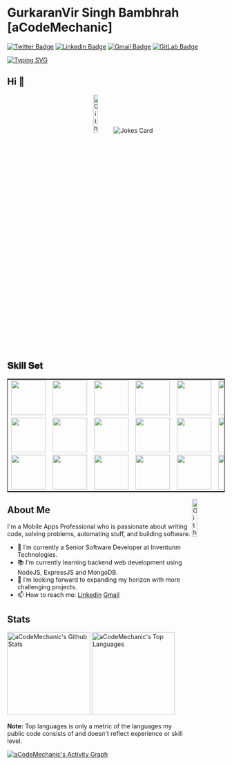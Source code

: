 # GurkaranVir Singh Bambhrah [aCodeMechanic]
[![Twitter Badge](https://img.shields.io/badge/-@aCodeMechanic-1ca0f1?style=flat-square&labelColor=1ca0f1&logo=twitter&logoColor=white&link=https://twitter.com/aCodeMechanic)](https://twitter.com/aCodeMechanic) [![Linkedin Badge](https://img.shields.io/badge/-GurkaranVir_Singh_Bambhrah-blue?style=flat-square&logo=Linkedin&logoColor=white&link=https://www.linkedin.com/in/gurkaranvir-singh-bambhrah/)](https://www.linkedin.com/in/gurkaranvir-singh-bambhrah/) [![Gmail Badge](https://img.shields.io/badge/-Gurkaran_Bambhrah-c14438?style=flat-square&logo=Gmail&logoColor=white&link=mailto:gurkaran.bambhrah@gmail.com)](mailto:gurkaran.bambhrah@gmail.com) [![GitLab Badge](https://img.shields.io/badge/gurkaran.bambhrah-FC6D26?logo=gitlab&logoColor=fff&style=flat-square&link=https://gitlab.com/gurkaran.bambhrah)](https://gitlab.com/gurkaran.bambhrah)

[![Typing SVG](https://readme-typing-svg.demolab.com?font=Fira+Code&pause=1000&color=F7EB36&vCenter=true&width=435&lines=FullStack+Web+and+App+Developer)](https://git.io/typing-svg)
## Hi 👋
<div align="center"><img width="15%" alt="Github" src="https://www.gifcen.com/wp-content/uploads/2022/02/hello-gif-8.gif"/> <img src="https://readme-jokes.vercel.app/api?hideBorder" alt="Jokes Card" />
</div>

## 𝐒𝐤𝐢𝐥𝐥 𝐒𝐞𝐭
<table style ="border : 1px solid #000000">
  <tr>
    <td><img src="https://user-images.githubusercontent.com/25181517/192108372-f71d70ac-7ae6-4c0d-8395-51d8870c2ef0.png" width="80"></td>
    <td><img src="https://user-images.githubusercontent.com/25181517/192108374-8da61ba1-99ec-41d7-80b8-fb2f7c0a4948.png" width="80"></td>
    <td><img src="https://user-images.githubusercontent.com/25181517/192108376-c675d39b-90f6-4073-bde6-5a9291644657.png" width="80"></td>
    <td><img src="https://user-images.githubusercontent.com/25181517/192108375-268c35e6-ab26-44b2-88bf-e3121a4e5083.png" width="80"></td>
    <td><img src="https://user-images.githubusercontent.com/25181517/192108895-20dc3343-43e3-4a54-a90e-13a4abbc57b9.png" width="80"></td>
    <td><img src="https://user-images.githubusercontent.com/25181517/186711578-bf30cb30-40b7-4b45-95a5-bdf837c372e7.png" width="80"></td>
    <td><img src="https://user-images.githubusercontent.com/25181517/192108891-d86b6220-e232-423a-bf5f-90903e6887c3.png" width="80"></td>
    <td><img src="https://user-images.githubusercontent.com/25181517/192109061-e138ca71-337c-4019-8d42-4792fdaa7128.png" width="80"></td>
    <td><img src="https://user-images.githubusercontent.com/25181517/192158954-f88b5814-d510-4564-b285-dff7d6400dad.png" width="80"></td>
    <td><img src="https://user-images.githubusercontent.com/25181517/183898674-75a4a1b1-f960-4ea9-abcb-637170a00a75.png" width="80"></td>
   </tr>
    <tr>
      <td><img src="https://user-images.githubusercontent.com/25181517/189716855-2c69ca7a-5149-4647-936d-780610911353.png" width="80"></td>
      <td><img src="https://user-images.githubusercontent.com/25181517/189715289-df3ee512-6eca-463f-a0f4-c10d94a06b2f.png" width="80"></td>
      <td><img src="https://user-images.githubusercontent.com/25181517/189716058-71f74b6f-5936-40b5-92e3-00381e35ccb9.png" width="80"></td>
      <td><img src="https://user-images.githubusercontent.com/25181517/189716630-fe6c084c-6c66-43af-aa49-64c8aea4a5c2.png" width="80"></td>
      <td><img src="https://user-images.githubusercontent.com/25181517/117447155-6a868a00-af3d-11eb-9cfe-245df15c9f3f.png" width="80"></td>
      <td><img src="https://user-images.githubusercontent.com/25181517/183897015-94a058a6-b86e-4e42-a37f-bf92061753e5.png" width="80"></td>
      <td><img src="https://user-images.githubusercontent.com/25181517/183568594-85e280a7-0d7e-4d1a-9028-c8c2209e073c.png" width="80"></td>
      <td><img src="https://user-images.githubusercontent.com/25181517/183898674-75a4a1b1-f960-4ea9-abcb-637170a00a75.png" width="80"></td>
      <td><img src="https://user-images.githubusercontent.com/25181517/117201156-9a724800-adec-11eb-9a9d-3cd0f67da4bc.png" width="80"></td>
      <td><img src="https://user-images.githubusercontent.com/25181517/183892181-ad32b69e-3603-418c-b8e7-99e976c2a784.png" width="80"></td>
  </tr>
  <tr>
      <td><img src="https://user-images.githubusercontent.com/25181517/117269608-b7dcfb80-ae58-11eb-8e66-6cc8753553f0.png" width="80"></td>
      <td><img src="https://user-images.githubusercontent.com/25181517/121406611-a8246b80-c95e-11eb-9b11-b771486377f6.png" width="80"></td>
      <td><img src="https://user-images.githubusercontent.com/25181517/121406389-6267a300-c95e-11eb-8d67-f1e22afe8aea.png" width="80"></td>
      <td><img src="https://user-images.githubusercontent.com/25181517/186150304-1568ffdf-4c62-4bdc-9cf1-8d8efcea7c5b.png" width="80"></td>
      <td><img src="https://user-images.githubusercontent.com/25181517/186150365-da1eccce-6201-487c-8649-45e9e99435fd.png" width="80"></td>
      <td><img src="https://user-images.githubusercontent.com/25181517/183896128-ec99105a-ec1a-4d85-b08b-1aa1620b2046.png" width="80"></td>
  </tr>
  </table>
  <img width="15%" align="right" alt="Github" src="https://images.assets-landingi.com/uc/2444136f-b44c-4c01-94d5-675187b53c50/NinjaHero2.gif" />


## About Me
I'm a Mobile Apps Professional who is passionate about writing code, solving problems, automating stuff, and building software.

- 🔭 I’m currently a Senior Software Developer at Inventunm Technologies.
- 📚 I’m currently learning backend web development using NodeJS, ExpressJS and MongoDB.
- 👯 I’m looking forward to expanding my horizon with more challenging projects.
- 📫 How to reach me: [Linkedin](https://www.linkedin.com/in/gurkaranvir-singh-bambhrah/) [Gmail](mailto:gurkaran.bambhrah@gmail.com)

## Stats
<a href="https://github.com/anuraghazra/github-readme-stats"><img alt="aCodeMechanic's Github Stats" src="https://denvercoder1-github-readme-stats.vercel.app/api/?username=aCodeMechanic&show_icons=true&include_all_commits=true&count_private=true&theme=react&hide_border=true&bg_color=1F222E&title_color=F85D7F&icon_color=F8D866" height="192px"/></a>
<a href="https://github.com/anuraghazra/github-readme-stats"><img alt="aCodeMechanic's Top Languages" src="https://github-readme-stats.vercel.app/api/top-langs/?username=aCodeMechanic&langs_count=8&layout=compact&theme=react&hide_border=true&bg_color=1F222E&title_color=F85D7F&icon_color=F8D866&hide=Jupyter%20Notebook" height="192px"/></a>
  <br/>

  <b>Note:</b> Top languages is only a metric of the languages my public code consists of and doesn't reflect experience or skill level.
  
  <!-- https://github.com/ashutosh00710/github-readme-activity-graph -->

  <a href="https://github.com/ashutosh00710/github-readme-activity-graph"><img alt="aCodeMechanic's Activity Graph" src="https://github-readme-activity-graph.cyclic.app/graph/?username=aCodeMechanic&bg_color=1F222E&color=F8D866&line=F85D7F&point=FFFFFF&hide_border=true" /></a>

